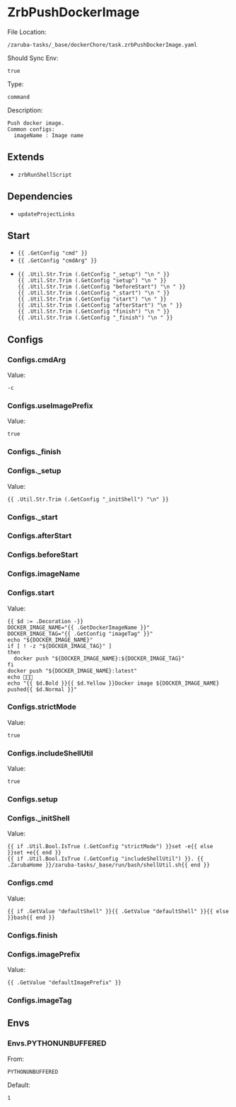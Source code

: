 
# ZrbPushDockerImage

File Location:

    /zaruba-tasks/_base/dockerChore/task.zrbPushDockerImage.yaml

Should Sync Env:

    true

Type:

    command

Description:

    Push docker image.
    Common configs:
      imageName : Image name



## Extends

* `zrbRunShellScript`


## Dependencies

* `updateProjectLinks`


## Start

* `{{ .GetConfig "cmd" }}`
* `{{ .GetConfig "cmdArg" }}`
*
    ```
    {{ .Util.Str.Trim (.GetConfig "_setup") "\n " }}
    {{ .Util.Str.Trim (.GetConfig "setup") "\n " }}
    {{ .Util.Str.Trim (.GetConfig "beforeStart") "\n " }}
    {{ .Util.Str.Trim (.GetConfig "_start") "\n " }}
    {{ .Util.Str.Trim (.GetConfig "start") "\n " }}
    {{ .Util.Str.Trim (.GetConfig "afterStart") "\n " }}
    {{ .Util.Str.Trim (.GetConfig "finish") "\n " }}
    {{ .Util.Str.Trim (.GetConfig "_finish") "\n " }}

    ```


## Configs


### Configs.cmdArg

Value:

    -c


### Configs.useImagePrefix

Value:

    true


### Configs._finish


### Configs._setup

Value:

    {{ .Util.Str.Trim (.GetConfig "_initShell") "\n" }}


### Configs._start


### Configs.afterStart


### Configs.beforeStart


### Configs.imageName


### Configs.start

Value:

    {{ $d := .Decoration -}}
    DOCKER_IMAGE_NAME="{{ .GetDockerImageName }}"
    DOCKER_IMAGE_TAG="{{ .GetConfig "imageTag" }}"
    echo "${DOCKER_IMAGE_NAME}"
    if [ ! -z "${DOCKER_IMAGE_TAG}" ]
    then
      docker push "${DOCKER_IMAGE_NAME}:${DOCKER_IMAGE_TAG}"
    fi
    docker push "${DOCKER_IMAGE_NAME}:latest"
    echo 🎉🎉🎉
    echo "{{ $d.Bold }}{{ $d.Yellow }}Docker image ${DOCKER_IMAGE_NAME} pushed{{ $d.Normal }}"



### Configs.strictMode

Value:

    true


### Configs.includeShellUtil

Value:

    true


### Configs.setup


### Configs._initShell

Value:

    {{ if .Util.Bool.IsTrue (.GetConfig "strictMode") }}set -e{{ else }}set +e{{ end }}
    {{ if .Util.Bool.IsTrue (.GetConfig "includeShellUtil") }}. {{ .ZarubaHome }}/zaruba-tasks/_base/run/bash/shellUtil.sh{{ end }}



### Configs.cmd

Value:

    {{ if .GetValue "defaultShell" }}{{ .GetValue "defaultShell" }}{{ else }}bash{{ end }}


### Configs.finish


### Configs.imagePrefix

Value:

    {{ .GetValue "defaultImagePrefix" }}


### Configs.imageTag


## Envs


### Envs.PYTHONUNBUFFERED

From:

    PYTHONUNBUFFERED

Default:

    1